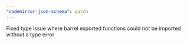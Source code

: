 ```yaml
---
"codemirror-json-schema": patch
---
```


Fixed type issue where barrel exported functions could not be imported without a type error
